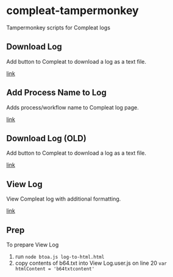# compleat-tampermonkey

Tampermonkey scripts for Compleat logs

## Download Log

Add button to Compleat to download a log as a text file.

[link](https://github.com/thambley/compleat-tampermonkey/raw/main/Download%20New%20Log.user.js)

## Add Process Name to Log

Adds process/workflow name to Compleat log page.

[link](https://github.com/thambley/compleat-tampermonkey/raw/main/Add%20Process%20Name%20to%20Log.user.js)

## Download Log (OLD)

Add button to Compleat to download a log as a text file.

[link](https://github.com/thambley/compleat-tampermonkey/raw/main/Download%20Log.user.js)

## View Log

View Compleat log with additional formatting.

[link](https://github.com/thambley/compleat-tampermonkey/raw/main/View%20Log.user.js)

## Prep

To prepare View Log

1. run `node btoa.js log-to-html.html`
2. copy contents of b64.txt into View Log.user.js on line 20 `var htmlContent = 'b64txtcontent'`
